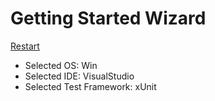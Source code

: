 # Getting Started Wizard

[Restart](/docs/wiz/readme.md)

* Selected OS: Win
* Selected IDE: VisualStudio
* Selected Test Framework: xUnit
